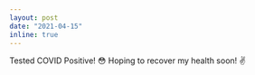 ```yaml
---
layout: post
date: "2021-04-15" 
inline: true 
---
```



Tested COVID Positive! :flushed: Hoping to recover my health soon! :v: 
